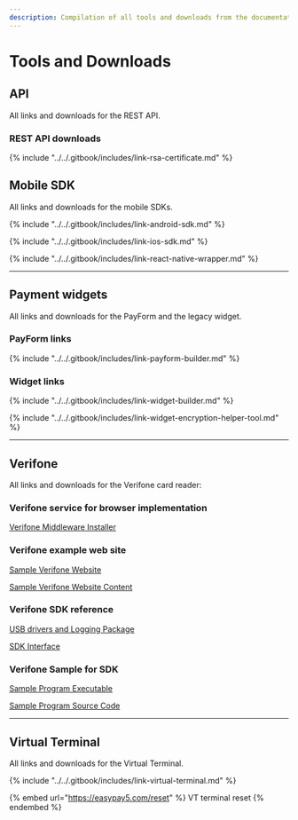 ```yaml
---
description: Compilation of all tools and downloads from the documentation
---
```


# Tools and Downloads

## API

All links and downloads for the REST API.



### REST API downloads

{% include "../../.gitbook/includes/link-rsa-certificate.md" %}

## Mobile SDK

All links and downloads for the mobile SDKs.

{% include "../../.gitbook/includes/link-android-sdk.md" %}

{% include "../../.gitbook/includes/link-ios-sdk.md" %}

{% include "../../.gitbook/includes/link-react-native-wrapper.md" %}



***



## Payment widgets

All links and downloads for the PayForm and the legacy widget.



### PayForm links

{% include "../../.gitbook/includes/link-payform-builder.md" %}



### Widget links

{% include "../../.gitbook/includes/link-widget-builder.md" %}

{% include "../../.gitbook/includes/link-widget-encryption-helper-tool.md" %}

***



## Verifone

All links and downloads for the Verifone card reader:

### Verifone service for browser implementation

[Verifone Middleware Installer](https://easypay1.com/deploy/MiddleWare/EPVerifoneSetup_E2E_1041.zip)

### Verifone example web site&#x20;

[Sample Verifone Website](https://easypay1.com/JqueryVerifone/)

[Sample Verifone Website Content](https://easypay1.com/docs/jquery_verifone.zip)

### Verifone SDK reference

[USB drivers and Logging Package](https://easypay1.com/deploy/SetupVerifoneDrivers/Setup_USB_log_win11.zip)

[SDK Interface](https://easypay1.com/deploy/VerifoneSDK/EP.Enterprise.Vx820Lib2.zip)

### Verifone Sample for SDK

[Sample Program Executable](https://easypay1.com/Deploy/VerifoneSDK/WinFrm.zip)

[Sample Program Source Code](https://easypay1.com/Deploy/VerifoneSDK/SourceCode_WinFrm.zip)



***



## Virtual Terminal

All links and downloads for the Virtual Terminal.

{% include "../../.gitbook/includes/link-virtual-terminal.md" %}

{% embed url="https://easypay5.com/reset" %}
VT terminal reset
{% endembed %}



